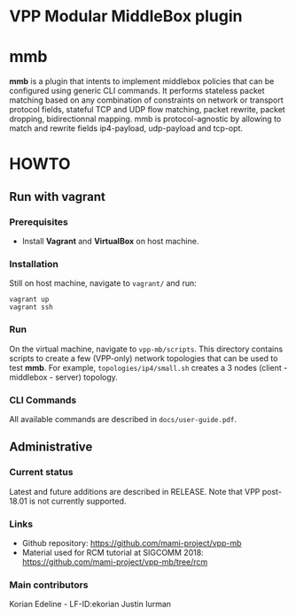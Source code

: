 
VPP Modular MiddleBox plugin
=====================

# mmb

**mmb** is a plugin that intents to implement middlebox policies that can be configured using generic CLI commands. It performs stateless packet matching based on any combination of constraints on network or transport protocol fields, stateful TCP and UDP flow matching, packet rewrite, packet dropping, bidirectionnal mapping. mmb is protocol-agnostic by allowing to match and rewrite fields ip4-payload, udp-payload and tcp-opt.

# HOWTO

## Run with vagrant

### Prerequisites

- Install **Vagrant** and **VirtualBox** on host machine.

### Installation

Still on host machine, navigate to `vagrant/`  and run:

    vagrant up
    vagrant ssh
    
### Run

On the virtual machine, navigate to `vpp-mb/scripts`. This directory contains scripts to create a few (VPP-only) network topologies that can be used to test **mmb**. For example, `topologies/ip4/small.sh` creates a 3 nodes (client - middlebox - server) topology.

### CLI Commands

All available commands are described in `docs/user-guide.pdf`.

## Administrative

### Current status

Latest and future additions are described in RELEASE. Note that VPP post-18.01 is not currently supported.

### Links

- Github repository: https://github.com/mami-project/vpp-mb
- Material used for RCM tutorial at SIGCOMM 2018: https://github.com/mami-project/vpp-mb/tree/rcm

### Main contributors

Korian Edeline - LF-ID:ekorian
Justin Iurman

